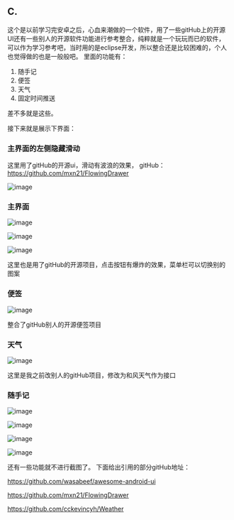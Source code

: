 ## C.


这个是以前学习完安卓之后，心血来潮做的一个软件，用了一些gitHub上的开源UI还有一些别人的开源软件功能进行参考整合，纯粹就是一个玩玩而已的软件，可以作为学习参考吧，当时用的是eclipse开发，所以整合还是比较困难的，个人也觉得做的也是一般般吧。
里面的功能有：

1. 随手记
2. 便签
3. 天气
4. 固定时间推送


差不多就是这些。

接下来就是展示下界面：

### 主界面的左侧隐藏滑动

这里用了gitHub的开源ui，滑动有波浪的效果，
gitHub：https://github.com/mxn21/FlowingDrawer

![image](https://github.com/cckevincyh/C./blob/master/img/0.png)

### 主界面

![image](https://github.com/cckevincyh/C./blob/master/img/1.png)

![image](https://github.com/cckevincyh/C./blob/master/img/2.png)

![image](https://github.com/cckevincyh/C./blob/master/img/3.png)


这里也是用了gitHub的开源项目，点击按钮有爆炸的效果，菜单栏可以切换别的图案

### 便签

![image](https://github.com/cckevincyh/C./blob/master/img/4.png)

整合了gitHub别人的开源便签项目

### 天气

![image](https://github.com/cckevincyh/C./blob/master/img/5.png)

这里是我之前改别人的gitHub项目，修改为和风天气作为接口

### 随手记

![image](https://github.com/cckevincyh/C./blob/master/img/6.png)


![image](https://github.com/cckevincyh/C./blob/master/img/7.png)


![image](https://github.com/cckevincyh/C./blob/master/img/8.png)


![image](https://github.com/cckevincyh/C./blob/master/img/9.png)



还有一些功能就不进行截图了。
下面给出引用的部分gitHub地址：

https://github.com/wasabeef/awesome-android-ui

https://github.com/mxn21/FlowingDrawer

https://github.com/cckevincyh/Weather
